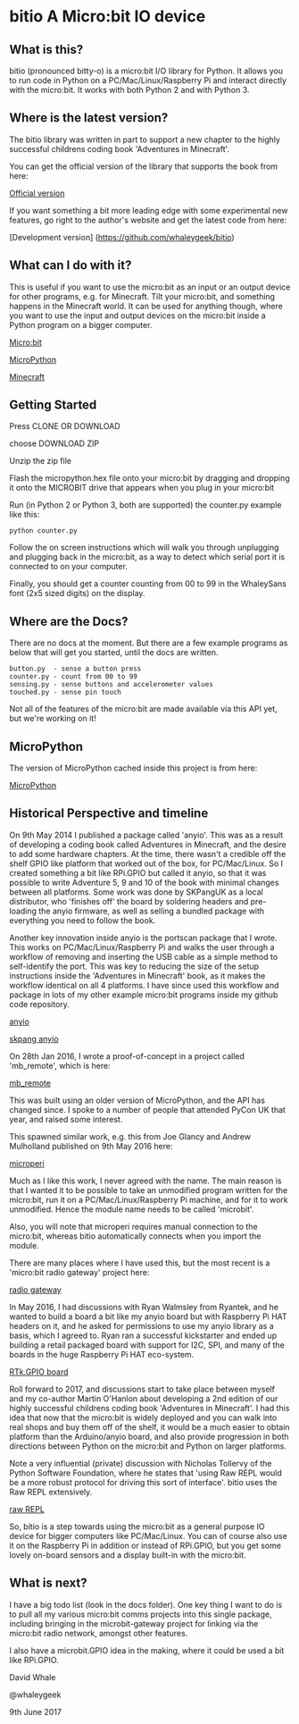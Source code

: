 # bitio A Micro:bit IO device

## What is this?

bitio (pronounced bitty-o) is a micro:bit I/O library for Python.
It allows you to run code in Python on a PC/Mac/Linux/Raspberry Pi
and interact directly with the micro:bit. It works with both Python 2 and
with Python 3.

## Where is the latest version?

The bitio library was written in part to support a new chapter to the highly successful
childrens coding book 'Adventures in Minecraft'.

You can get the official version of the library that supports the book from here:

[Official version](https://github.com/AdventuresInMinecraft/bitio)

If you want something a bit more leading edge with some experimental new features,
go right to the author's website and get the latest code from here:

[Development version] (https://github.com/whaleygeek/bitio)

## What can I do with it?

This is useful if you want to use the micro:bit as an input or an output
device for other programs, e.g. for Minecraft. Tilt your micro:bit, and
something happens in the Minecraft world. It can be used for anything
though, where you want to use the input and output devices on the micro:bit
inside a Python program on a bigger computer.

[Micro:bit](https://microbit.org)

[MicroPython](https://python.microbit.org)

[Minecraft](https://minecraft.net)


## Getting Started

Press CLONE OR DOWNLOAD

choose DOWNLOAD ZIP

Unzip the zip file

Flash the micropython.hex file onto your micro:bit by dragging and dropping
it onto the MICROBIT drive that appears when you plug in your micro:bit

Run (in Python 2 or Python 3, both are supported) the counter.py example 
like this:

```
python counter.py
```

Follow the on screen instructions which will walk you through unplugging and
plugging back in the micro:bit, as a way to detect which serial port it is
connected to on your computer.

Finally, you should get a counter counting from 00 to 99 in the WhaleySans font
(2x5 sized digits) on the display.

## Where are the Docs?

There are no docs at the moment. But there are a few example programs as below
that will get you started, until the docs are written.

```
button.py  - sense a button press
counter.py - count from 00 to 99
sensing.py - sense buttons and accelerometer values
touched.py - sense pin touch
```

Not all of the features of the micro:bit are made available via this
API yet, but we're working on it!

## MicroPython

The version of MicroPython cached inside this project is from here:

[MicroPython](https://codewith.mu/help/0.9.13/)


## Historical Perspective and timeline

On 9th May 2014 I published a package called 'anyio'. This was as a result of developing
a coding book called Adventures in Minecraft, and the desire to add some hardware chapters.
At the time, there wasn't a credible off the shelf GPIO like platform that worked out of the
box, for PC/Mac/Linux. So I created something a bit like RPi.GPIO but called it anyio,
so that it was possible to write Adventure 5, 9 and 10 of the book with minimal changes
between all platforms. Some work was done by SKPangUK as a local distributor, who
'finishes off' the board by soldering headers and pre-loading the anyio firmware, as well
as selling a bundled package with everything you need to follow the book.

Another key innovation inside anyio is the portscan package that I wrote. This works
on PC/Mac/Linux/Raspberry Pi and walks the user through a workflow of removing and inserting
the USB cable as a simple method to self-identify the port. This was key to reducing the size
of the setup instructions inside the 'Adventures in Minecraft' book, as it makes the workflow
identical on all 4 platforms. I have since used this workflow and package in lots of my
other example micro:bit programs inside my github code repository.

[anyio](https://github.com/whaleygeek/anyio)

[skpang anyio](http://skpang.co.uk/catalog/pro-micro-33v8mhz-with-headers-and-anyio-firmware-p-1327.html)


On 28th Jan 2016, I wrote a proof-of-concept in a project called 'mb_remote', which is here:

[mb_remote](https://github.com/whaleygeek/mb_remote)

This was built using an older version of MicroPython, and the API has changed since.
I spoke to a number of people that attended PyCon UK that year, and raised some interest.

This spawned similar work, e.g. this from Joe Glancy and Andrew Mulholland published on
9th May 2016 here:

[microperi](https://github.com/c0d3st0rm/microperi)

Much as I like this work, I never agreed with the name. The main reason is that I wanted
it to be possible to take an unmodified program written for the micro:bit, run it
on a PC/Mac/Linux/Raspberry Pi machine, and for it to work unmodified. Hence the module
name needs to be called 'microbit'.

Also, you will note that microperi requires manual connection to the micro:bit, whereas
bitio automatically connects when you import the module.

There are many places where I have used this, but the most recent is a 'micro:bit
radio gateway' project here:

[radio gateway](https://github.com/whaleygeek/microbit-gateway)


In May 2016, I had discussions with Ryan Walmsley from Ryantek, and he wanted to
build a board a bit like my anyio board but with Raspberry Pi HAT headers on it, and 
he asked for permissions to use my anyio library as a basis, which I agreed to. Ryan
ran a successful kickstarter and ended up building a retail packaged board with support
for I2C, SPI, and many of the boards in the huge Raspberry Pi HAT eco-system.

[RTk.GPIO board](https://ryanteck.uk/electronics/166-rtkgpio.html)


Roll forward to 2017, and discussions start to take place between myself and my co-author
Martin O'Hanlon about developing a 2nd edition of our highly successful childrens coding
book 'Adventures in Minecraft'. I had this idea that now that the micro:bit is widely
deployed and you can walk into real shops and buy them off of the shelf, it would be a much
easier to obtain platform than the Arduino/anyio board, and also provide progression
in both directions between Python on the micro:bit and Python on larger platforms.

Note a very influential (private) discussion with Nicholas Tollervy of the Python Software Foundation,
where he states that 'using Raw REPL would be a more robust protocol for driving this
sort of interface'. bitio uses the Raw REPL extensively.

[raw REPL](http://docs.micropython.org/en/v1.8.6/pyboard/reference/repl.html)

So, bitio is a step towards using the micro:bit as a general purpose IO device for bigger
computers like PC/Mac/Linux. You can of course also use it on the Raspberry Pi in addition
or instead of RPi.GPIO, but you get some lovely on-board sensors and a display built-in with the
micro:bit.

## What is next?

I have a big todo list (look in the docs folder). One key thing I want to do is to pull all
my various micro:bit comms projects into this single package, including bringing in the
microbit-gateway project for linking via the micro:bit radio network, amongst other features.

I also have a microbit.GPIO idea in the making, where it could be used a bit like RPi.GPIO.


David Whale

@whaleygeek

9th June 2017








